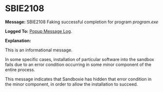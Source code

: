 # SBIE2108

**Message:** SBIE2108 Faking successful completion for program _program.exe_

**Logged To:** [Popup Message Log](PopupMessageLog.md).

**Explanation:**

This is an informational message.

In some specific cases, installation of particular software into the sandbox fails due to an error condition occurring in some minor component of the entire process.

This message indicates that Sandboxie has hidden that error condition in the minor component, in order to allow the installation to succeed.
